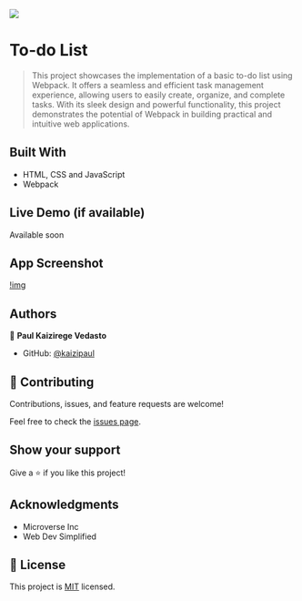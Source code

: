 ![](https://img.shields.io/badge/Microverse-blueviolet)

# To-do List

> This project showcases the implementation of a basic to-do list using Webpack. It offers a seamless and efficient task management experience, allowing users to easily create, organize, and complete tasks. With its sleek design and powerful functionality, this project demonstrates the potential of Webpack in building practical and intuitive web applications.


## Built With

- HTML, CSS and JavaScript
- Webpack

## Live Demo (if available)

Available soon

## App Screenshot

[!img](./assets/app.png)

## Authors

👤 **Paul Kaizirege Vedasto**

- GitHub: [@kaizipaul](https://github.com/kaizipaul)

## 🤝 Contributing

Contributions, issues, and feature requests are welcome!

Feel free to check the [issues page](../../issues/).

## Show your support

Give a ⭐️ if you like this project!

## Acknowledgments

- Microverse Inc
- Web Dev Simplified

## 📝 License

This project is [MIT](./LICENSE) licensed.